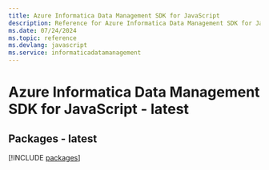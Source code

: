 ```yaml
---
title: Azure Informatica Data Management SDK for JavaScript
description: Reference for Azure Informatica Data Management SDK for JavaScript
ms.date: 07/24/2024
ms.topic: reference
ms.devlang: javascript
ms.service: informaticadatamanagement
---
```

# Azure Informatica Data Management SDK for JavaScript - latest
## Packages - latest
[!INCLUDE [packages](informatica-data-management-index.md)]